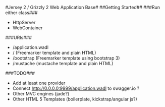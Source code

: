 #Jersey 2 / Grizzly 2 Web Application Base#
##Getting Started##
###Run either class###
- HttpServer
- WebContainer

###URIs###
- /application.wadl
- / (Freemarker template and plain HTML)
- /bootstrap (Freemarker template using bootstrap 3)
- /mustache (mustache template and plain HTML)

###TODO###
- Add at least one provider
- Connect http://0.0.0.0:9999/application.wadl to swagger.io ?
- Other MVC engines (jade?)
- Other HTML 5 Templates (boilerplate, kickstrap/angular js?)